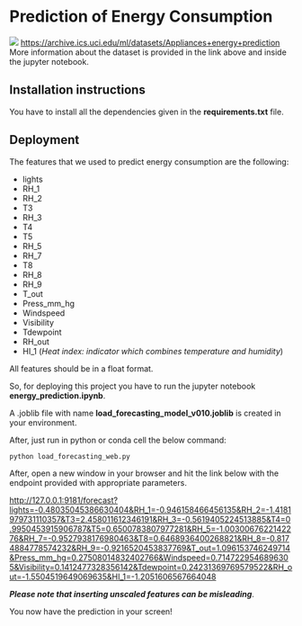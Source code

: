 # Prediction of Energy Consumption

![](https://archive.ics.uci.edu/ml/assets/logo.gif)
https://archive.ics.uci.edu/ml/datasets/Appliances+energy+prediction
More information about the dataset is provided in the link above and inside the jupyter notebook.

## Installation instructions
You have to install all the dependencies given in the **requirements.txt** file.

## Deployment
The features that we used to predict energy consumption are the following:
* lights 
* RH_1
* RH_2
* T3 
* RH_3 
* T4
* T5
* RH_5
* RH_7
* T8
* RH_8
* RH_9
* T_out
* Press_mm_hg
* Windspeed
* Visibility
* Tdewpoint
* RH_out
* HI_1 (_Heat index: indicator which combines temperature and humidity_)

All features should be in a float format.

So,
for deploying this project you have to run the jupyter notebook **energy_prediction.ipynb**.

A .joblib file with name **load_forecasting_model_v010.joblib** is created in your environment.

After, just run in python or conda cell the below command:
```sh
python load_forecasting_web.py
```
After, open a new window in your browser and hit the link below with the endpoint provided with appropriate parameters.

http://127.0.0.1:9181/forecast?lights=-0.48035045386630404&RH_1=-0.946158466456135&RH_2=-1.4181979731110357&T3=2.458011612346191&RH_3=-0.5619405224513885&T4=0.9950453915906787&T5=0.6500783807977281&RH_5=-1.0030067622142276&RH_7=-0.9527938176980463&T8=0.6468936400268821&RH_8=-0.8174884778574232&RH_9=-0.9216520453837769&T_out=1.096153746249714&Press_mm_hg=0.27508014832402766&Windspeed=0.7147229546896305&Visibility=0.1412477328356142&Tdewpoint=0.24231369769579522&RH_out=-1.5504519649069635&HI_1=-1.2051606567664048

**_Please note that inserting unscaled features can be misleading_**.

You now have the prediction in your screen!
